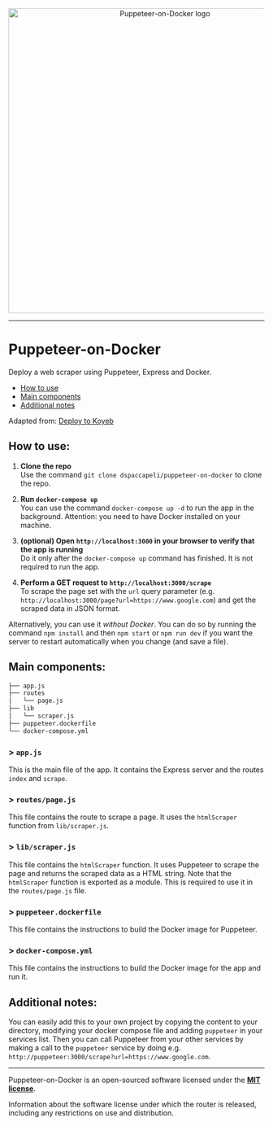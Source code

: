 <p align="center">
    <img src="" width="600" alt="Puppeteer-on-Docker logo">
</p>

------

# Puppeteer-on-Docker
Deploy a web scraper using Puppeteer, Express and Docker.

- [How to use](#how-to-use)
- [Main components](#main-components)
- [Additional notes](#additional-notes)

Adapted from: [Deploy to Koyeb](https://web.archive.org/web/20220926030658/https://www.koyeb.com/tutorials/deploy-a-web-scraper-using-puppeteer-node-and-docker)

## How to use:

1. **Clone the repo** <br>
Use the command `git clone dspaccapeli/puppeteer-on-docker` to clone the repo.

2. **Run `docker-compose up`** <br>
You can use the command `docker-compose up -d` to run the app in the background. Attention: you need to have Docker installed on your machine.

3. **(optional) Open `http://localhost:3000` in your browser to verify that the app is running** <br>
Do it only after the `docker-compose up` command has finished. It is not required to run the app.

4. **Perform a GET request to `http://localhost:3000/scrape`** <br>
To scrape the page set with the `url` query parameter (e.g. `http://localhost:3000/page?url=https://www.google.com`) and get the scraped data in JSON format.

Alternatively, you can use it *without Docker*. You can do so by running the command `npm install` and then `npm start` or `npm run dev` if you want the server to restart automatically when you change (and save a file).


## Main components:

```bash
├── app.js
├── routes
│   └── page.js
├── lib
│   └── scraper.js
├── puppeteer.dockerfile
└── docker-compose.yml
```

### > `app.js`

This is the main file of the app. It contains the Express server and the routes `index` and `scrape`.

### > `routes/page.js`

This file contains the route to scrape a page. It uses the `htmlScraper` function from `lib/scraper.js`.

### > `lib/scraper.js`

This file contains the `htmlScraper` function. It uses Puppeteer to scrape the page and returns the scraped data as a HTML string. Note that the `htmlScraper` function is exported as a module. This is required to use it in the `routes/page.js` file.

### > `puppeteer.dockerfile`

This file contains the instructions to build the Docker image for Puppeteer.

### > `docker-compose.yml`

This file contains the instructions to build the Docker image for the app and run it.

## Additional notes:

You can easily add this to your own project by copying the content to your directory, modifying your docker compose file and adding `puppeteer` in your services list. Then you can call Puppeteer from your other services by making a call to the `puppeteer` service by doing e.g. `http://puppeteer:3000/scrape?url=https://www.google.com`.

---

Puppeteer-on-Docker is an open-sourced software licensed under the **[MIT license](https://opensource.org/licenses/MIT)**.

Information about the software license under which the router is released, including any restrictions on use and distribution.
